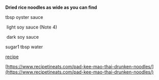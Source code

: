 **Dried rice noodles as wide as you can find**

  

  
tbsp oyster sauce

 light soy sauce (Note 4)

 dark soy sauce

sugar1 tbsp water

[recipe](https://www.recipetineats.com/pad-kee-mao-thai-drunken-noodles/)  

[https://www.recipetineats.com/pad-kee-mao-thai-drunken-noodles/](https://www.recipetineats.com/pad-kee-mao-thai-drunken-noodles/)

